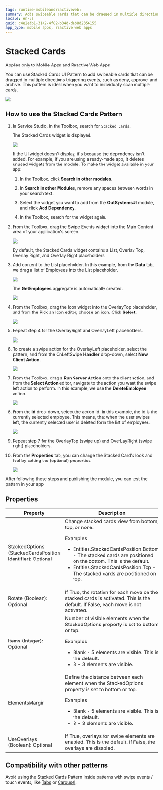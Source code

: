 ```yaml
---
tags: runtime-mobileandreactiveweb;  
summary: Adds swipeable cards that can be dragged in multiple directions triggering events, such as deny, approve, and archive.
locale: en-us
guid: c4e2edb1-3142-4f82-b34d-dab8d2356155
app_type: mobile apps, reactive web apps
---
```


# Stacked Cards

<div class="info" markdown="1">

Applies only to Mobile Apps and Reactive Web Apps

</div>

You can use Stacked Cards UI Pattern to add swipeable cards that can be dragged in multiple directions triggering events, such as deny, approve, and archive. This pattern is ideal when you want to individually scan multiple cards.

   ![](images/stackedcards-1.png)

## How to use the Stacked Cards Pattern

1. In Service Studio, in the Toolbox, search for  `Stacked Cards`.

    The Stacked Cards widget is displayed.

    ![](images/stackedcards-2-ss.png)

    If the UI widget doesn't display, it's because the dependency isn't added. For example, if you are using a ready-made app, it deletes unused widgets from the module. To make the widget available in your app:

    1. In the Toolbox, click **Search in other modules**.

    1. In **Search in other Modules**, remove any spaces between words in your search text.
    
    1. Select the widget you want to add from the **OutSystemsUI** module, and click **Add Dependency**. 
    
    1. In the Toolbox, search for the widget again.

1. From the Toolbox, drag the Swipe Events widget into the Main Content area of your application's screen.

    ![](images/stackedcards-3-ss.png)

    By default, the Stacked Cards widget contains a List, Overlay Top, Overlay Right, and Overlay Right placeholders.

1. Add content to the List placeholder. In this example, from the **Data** tab, we drag a list of Employees into the List placeholder.

    ![](images/stackedcards-4-ss.png)

    The **GetEmployees** aggregate is automatically created.

    ![](images/stackedcards-5-ss.png)

1. From the Toolbox, drag the Icon widget into the OverlayTop placeholder, and from the Pick an Icon editor, choose an icon. Click **Select**.

    ![](images/stackedcards-6-ss.png)

1. Repeat step 4 for the OverlayRight and OverlayLeft placeholders.

    ![](images/stackedcards-7-ss.png)

1. To create a swipe action for the OverlayLeft placeholder, select the pattern, and from the OnLeftSwipe **Handler** drop-down, select **New Client Action**.

    ![](images/stackedcards-8-ss.png)

1. From the Toolbox, drag a **Run Server Action** onto the client action, and from the **Select Action** editor, navigate to the action you want the swipe left action to perform. In this example, we use the **DeleteEmployee** action.

    ![](images/stackedcards-9-ss.png)

1. From the **Id** drop-down, select the action Id. In this example, the Id is the currently selected employee. This means, that when the user swipes left, the currently selected user is deleted form the list of employees.

   ![](images/stackedcards-10-ss.png)

1. Repeat step 7 for the OverlayTop (swipe up) and OverLayRight (swipe right) placeholders.

1. From the **Properties** tab, you can change the Stacked Card's look and feel by setting the (optional) properties.

   ![](images/stackedcards-11-ss.png)

After following these steps and publishing the module, you can test the pattern in your app.

## Properties

| Property | Description |
|---|---|
|StackedOptions (StackedCardsPosition Identifier): Optional |  Change stacked cards view from bottom, top, or none.  <p>Examples <ul><li>Entities.StackedCardsPosition.Bottom - The stacked cards are positioned on the bottom. This is the default. </li><li>Entities.StackedCardsPosition.Top - The stacked cards are positioned on top. </li></ul></p> |
|Rotate (Boolean): Optional | If True, the rotation for each move on the stacked cards is activated. This is the default. If False, each move is not activated. |
|Items (Integer): Optional |  Number of visible elements when the StackedOptions property is set to bottom or top. <p>Examples <ul><li>Blank - 5 elements are visible. This is the default. </li><li>3 - 3 elements are visible. </li></ul></p> |
|ElementsMargin |  Define the distance between each element when the StackedOptions property is set to bottom or top. <p>Examples <ul><li>Blank - 5 elements are visible. This is the default. </li><li>3 - 3 elements are visible. </li></ul></p> |
|UseOverlays (Boolean): Optional | If True, overlays for swipe elements are enabled. This is the default. If False, the overlays are disabled. |
  
## Compatibility with other patterns

Avoid using the Stacked Cards Pattern inside patterns with swipe events / touch events, like [Tabs](<../navigation/tabs.md>) or [Carousel](<carousel.md>).
